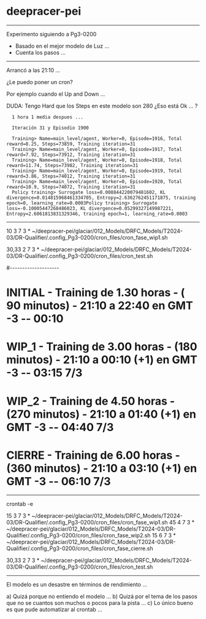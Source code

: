 # deepracer-pei

------------------------------------------------------
Experimento siguiendo a Pg3-0200

   - Basado en el mejor modelo de Luz ...
   - Cuenta los pasos ... 

-------------

Arrancó a las 21:10 ...

   ¿Le puedo poner un cron?

   Por ejemplo cuando el Up and Down ...


   DUDA:
      Tengo Hard que los Steps en este modelo son 280
      ¿Eso está Ok ... ?



      1 hora 1 media despues ...

      Iteración 31 y Episodio 1900 
      
      Training> Name=main_level/agent, Worker=0, Episode=1916, Total reward=8.25, Steps=73859, Training iteration=31
      Training> Name=main_level/agent, Worker=0, Episode=1917, Total reward=7.92, Steps=73912, Training iteration=31
      Training> Name=main_level/agent, Worker=0, Episode=1918, Total reward=11.74, Steps=73982, Training iteration=31
      Training> Name=main_level/agent, Worker=0, Episode=1919, Total reward=3.86, Steps=74012, Training iteration=31
      Training> Name=main_level/agent, Worker=0, Episode=1920, Total reward=10.9, Steps=74072, Training iteration=31
      Policy training> Surrogate loss=0.008844220079481602, KL divergence=0.014815968461334705, Entropy=2.6362762451171875, training epoch=0, learning_rate=0.0003Policy training> Surrogate loss=-0.10005447268486023, KL divergence=0.05299327149987221, Entropy=2.6061813831329346, training epoch=1, learning_rate=0.0003


------------------



10    3  7 3 *  ~/deepracer-pei/glaciar/012_Models/DRFC_Models/T2024-03/DR-Qualifier/.config_Pg3-0200/cron_files/cron_fase_wip1.sh

30,33 2  7 3 *  ~/deepracer-pei/glaciar/012_Models/DRFC_Models/T2024-03/DR-Qualifier/.config_Pg3-0200/cron_files/cron_test.sh



#--------------------

# INITIAL - Training de 1.30 horas - ( 90 minutos) - 21:10 a 22:40      en GMT -3 -- 00:10
# WIP_1   - Training de 3.00 horas - (180 minutos) - 21:10 a 00:10 (+1) en GMT -3 -- 03:15 7/3
# WIP_2   - Training de 4.50 horas - (270 minutos) - 21:10 a 01:40 (+1) en GMT -3 -- 04:40 7/3
# CIERRE  - Training de 6.00 horas - (360 minutos) - 21:10 a 03:10 (+1) en GMT -3 -- 06:10 7/3

-----------------------------
crontab -e 

15    3  7 3 *  ~/deepracer-pei/glaciar/012_Models/DRFC_Models/T2024-03/DR-Qualifier/.config_Pg3-0200/cron_files/cron_fase_wip1.sh
45    4  7 3 *  ~/deepracer-pei/glaciar/012_Models/DRFC_Models/T2024-03/DR-Qualifier/.config_Pg3-0200/cron_files/cron_fase_wip2.sh
15    6  7 3 *  ~/deepracer-pei/glaciar/012_Models/DRFC_Models/T2024-03/DR-Qualifier/.config_Pg3-0200/cron_files/cron_fase_cierre.sh

30,33 2  7 3 *  ~/deepracer-pei/glaciar/012_Models/DRFC_Models/T2024-03/DR-Qualifier/.config_Pg3-0200/cron_files/cron_test.sh


--------------------

El modelo es un desastre en términos de rendimiento ...

a) Quizá porque no entiendo el modelo ... 
b) Quizá por el tema de los pasos que no se cuantos son muchos o pocos para la pista ...
c) Lo único bueno es que pude automatizar al crontab ...